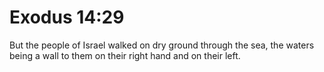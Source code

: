# Exodus 14:29

But the people of Israel walked on dry ground through the sea, the waters being a wall to them on their right hand and on their left.
